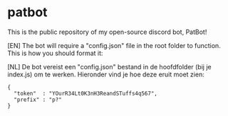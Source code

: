 # patbot
This is the public repository of my open-source discord bot, PatBot!

[EN]
The bot will require a "config.json" file in the root folder to function.
This is how you should format it:

[NL]
De bot vereist een "config.json" bestand in de hoofdfolder (bij je index.js) om te werken.
Hieronder vind je hoe deze eruit moet zien:

```
{ 
  "token"  : "YOurR34Lt0K3nH3ReandSTuffs4q567",
  "prefix" : "p?"
}
```
